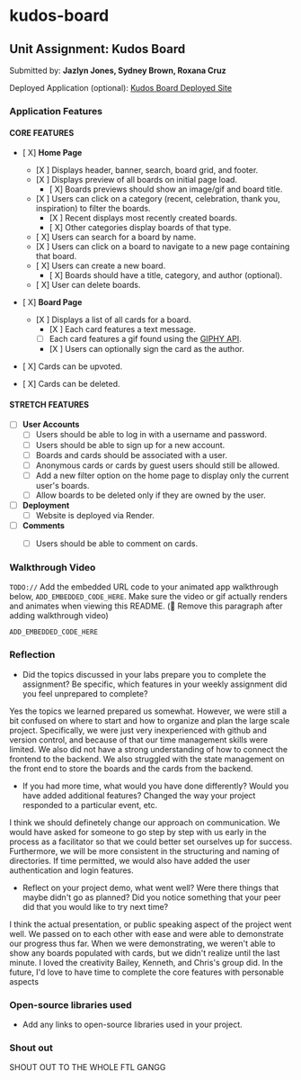 # kudos-board
## Unit Assignment: Kudos Board

Submitted by: **Jazlyn Jones, Sydney Brown, Roxana Cruz**

Deployed Application (optional): [Kudos Board Deployed Site](ADD_LINK_HERE)

### Application Features

#### CORE FEATURES

- [ X] **Home Page**
  - [X ] Displays header, banner, search, board grid, and footer.
  - [X ] Displays preview of all boards on initial page load.
    - [ X] Boards previews should show an image/gif and board title.
  - [X ] Users can click on a category (recent, celebration, thank you, inspiration) to filter the boards.
    - [X ] Recent displays most recently created boards.
    - [ X] Other categories display boards of that type.
  - [ X] Users can search for a board by name.
  - [X ] Users can click on a board to navigate to a new page containing that board.
  - [ X] Users can create a new board.
    - [ X] Boards should have a title, category, and author (optional).
  - [ X] User can delete boards.
  
- [ X] **Board Page**
  - [X ] Displays a list of all cards for a board.
    -  [X ] Each card features a text message.
    -  [ ] Each card features a gif found using the [GIPHY API](https://developers.giphy.com/docs/api/).
    -  [X ] Users can optionally sign the card as the author.  
-   [ X] Cards can be upvoted.
-   [ X] Cards can be deleted.


#### STRETCH FEATURES


- [ ] **User Accounts**
  - [ ] Users should be able to log in with a username and password.
  - [ ] Users should be able to sign up for a new account.
  - [ ]  Boards and cards should be associated with a user.
    - [ ]  Anonymous cards or cards by guest users should still be allowed.
  - [ ] Add a new filter option on the home page to display only the current user's boards.
  - [ ] Allow boards to be deleted only if they are owned by the user.
- [ ] **Deployment**
  - [ ] Website is deployed via Render.
- [ ] **Comments**
  - [ ] Users should be able to comment on cards.


### Walkthrough Video

`TODO://` Add the embedded URL code to your animated app walkthrough below, `ADD_EMBEDDED_CODE_HERE`. Make sure the video or gif actually renders and animates when viewing this README. (🚫 Remove this paragraph after adding walkthrough video)

`ADD_EMBEDDED_CODE_HERE`

### Reflection

* Did the topics discussed in your labs prepare you to complete the assignment? Be specific, which features in your weekly assignment did you feel unprepared to complete?

Yes the topics we learned prepared us somewhat. However, we were still a bit confused on where to start and how to organize and plan the large scale project. Specifically, we were just very inexperienced with github and version control, and because of that our time management skills were limited. We also did not have a strong understanding of how to connect the frontend to the backend. We also struggled with the state management on the front end to store the boards and the cards from the backend.

* If you had more time, what would you have done differently? Would you have added additional features? Changed the way your project responded to a particular event, etc.
  
I think we should definetely change our approach on communication. We would have asked for someone to go step by step with us early in the process as a facilitator so that we could better set ourselves up for success. Furthermore, we will be more consistent in the structuring and naming of directories. If time permitted, we would also have added the user authentication and login features. 

* Reflect on your project demo, what went well? Were there things that maybe didn't go as planned? Did you notice something that your peer did that you would like to try next time?

I think the actual presentation, or public speaking aspect of the project went well. We passed on to each other with ease and were able to demonstrate our progress thus far. When we were demonstrating, we weren't able to show any boards populated with cards, but we didn't realize until the last minute. I loved the creativity Bailey, Kenneth, and Chris's group did. In the future, I'd love to have time to complete the core features with personable aspects

### Open-source libraries used

- Add any links to open-source libraries used in your project.

### Shout out

SHOUT OUT TO THE WHOLE FTL GANGG
